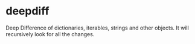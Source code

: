 deepdiff
========

Deep Difference of dictionaries, iterables, strings and other objects. It will recursively look for all the changes.
